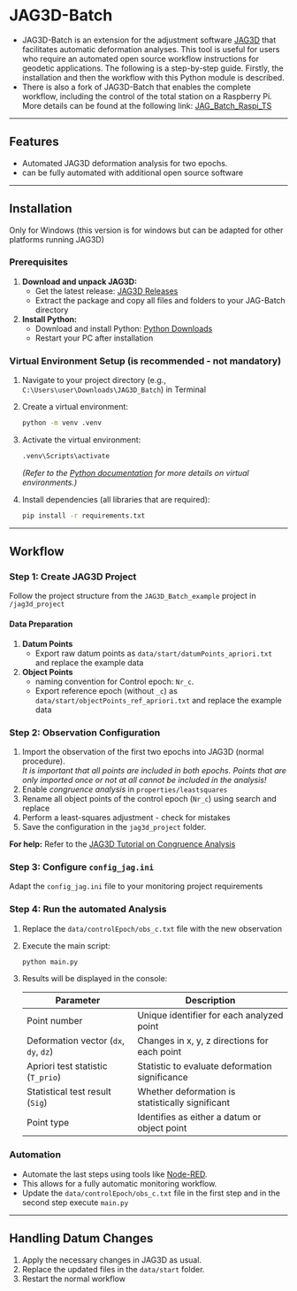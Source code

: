 # JAG3D-Batch

- JAG3D-Batch is an extension for the adjustment software [JAG3D](https://software.applied-geodesy.org/en/) that facilitates automatic deformation analyses. This tool is useful for users who require an automated open source workflow instructions for geodetic applications.
The following is a step-by-step guide. Firstly, the installation and then the workflow with this Python module is described.
- There is also a fork of JAG3D-Batch that enables the complete workflow, including the control of the total station on a Raspberry Pi. More details can be found at the following link: [JAG_Batch_Raspi_TS](https://github.com/N4UT1LU5/JAG_Batch_Raspi_TS)
---

## Features
- Automated JAG3D deformation analysis for two epochs.
- can be fully automated with additional open source software

---

## Installation
Only for Windows (this version is for windows but can be adapted for other platforms running JAG3D)

### Prerequisites
1. **Download and unpack JAG3D:**  
   - Get the latest release: [JAG3D Releases](https://github.com/applied-geodesy/jag3d/releases)  
   - Extract the package and copy all files and folders to your JAG-Batch directory
2. **Install Python:**  
   - Download and install Python: [Python Downloads](https://www.python.org/downloads/)
   - Restart your PC after installation

### Virtual Environment Setup (is recommended - not mandatory)
1. Navigate to your project directory (e.g., `C:\Users\user\Downloads\JAG3D_Batch`) in Terminal
2. Create a virtual environment:
   ```bash
   python -m venv .venv
   ```
3. Activate the virtual environment:

   ```cmd
   .venv\Scripts\activate
   ```
   *(Refer to the [Python documentation](https://docs.python.org/3/library/venv.html) for more details on virtual environments.)*
4. Install dependencies (all libraries that are required):
   ```bash
   pip install -r requirements.txt
   ```

---

## Workflow

### Step 1: Create JAG3D Project
Follow the project structure from the `JAG3D_Batch_example` project in `/jag3d_project`

#### Data Preparation
1. **Datum Points**
   - Export raw datum points as `data/start/datumPoints_apriori.txt` and replace the example data
2. **Object Points**
   - naming convention for Control epoch: `Nr_c`.
   - Export reference epoch (without `_c`) as `data/start/objectPoints_ref_apriori.txt` and replace the example data

### Step 2: Observation Configuration
1. Import the observation of the first two epochs into JAG3D (normal procedure).\
*It is important that all points are included in both epochs. Points that are only imported once or not at all cannot be included in the analysis!*
3. Enable *congruence analysis* in `properties/leastsquares`
4. Rename all object points of the control epoch (`Nr_c`) using search and replace
5. Perform a least-squares adjustment - check for mistakes
6. Save the configuration in the `jag3d_project` folder.

**For help:** Refer to the [JAG3D Tutorial on Congruence Analysis](https://software.applied-geodesy.org/wiki/tutorial/congruenceanalysis)

### Step 3: Configure `config_jag.ini`
Adapt the `config_jag.ini` file to your monitoring project requirements

### Step 4: Run the automated Analysis
1. Replace the `data/controlEpoch/obs_c.txt` file with the new observation
2. Execute the main script:
   ```bash
   python main.py
   ```
3. Results will be displayed in the console:

   | **Parameter**             | **Description**                                |
   |---------------------------|------------------------------------------------|
   | Point number              | Unique identifier for each analyzed point    |
   | Deformation vector (`dx`, `dy`, `dz`) | Changes in x, y, z directions for each point |
   | Apriori test statistic (`T_prio`) | Statistic to evaluate deformation significance |
   | Statistical test result (`Sig`) | Whether deformation is statistically significant |
   | Point type                | Identifies as either a datum or object point |

### Automation
- Automate the last steps using tools like [Node-RED](https://nodered.org/).
- This allows for a fully automatic monitoring workflow.
- Update the `data/controlEpoch/obs_c.txt` file in the first step and in the second step execute `main.py`
---

## Handling Datum Changes
1. Apply the necessary changes in JAG3D as usual.
2. Replace the updated files in the `data/start` folder.
3. Restart the normal workflow
